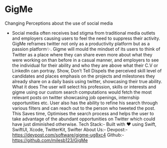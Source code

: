 # GigMe

Changing Perceptions about the use of social media
- Social media often receives bad stigma from traditional media outlets and employers causing users to feel the need to suppress their activity. GigMe reframes twitter not only as a productivity platform but as a passion platform:sparkles:. Gigme will mould the mindset of its users to think of Twitter as a place where they can share even more about what they were working on than before in a casual manner, and employers to see the individual for their ability and who they are above what their C.V or LinkedIn can portray.
Show, Don’t Tell
Dispels the perceived skill level of candidates and places emphasis on the projects and milestones they already share on a daily basis using twitter, showcasing their true ability.
What it does
The user will select his profession, skills or interests and gigme using our custom search computations would fetch the most relevant posts on twitter showcasing job openings, internship opportunities etc. User also has the ability to refine his search through various filters and can reach out to the person who tweeted the post. This Saves time, Optimises the search process and helps the user to take advantage of the abundant opportunities on Twitter which could have just diminished otherwise.
Tech Stack:-
Built with :heart: using Swift, SwiftUI, Xcode, TwitterKit, Swifter
About Us:-
Devpost:- https://devpost.com/software/gigme-ug8xc4
Github:- https://github.com/milesb123/GigMe
